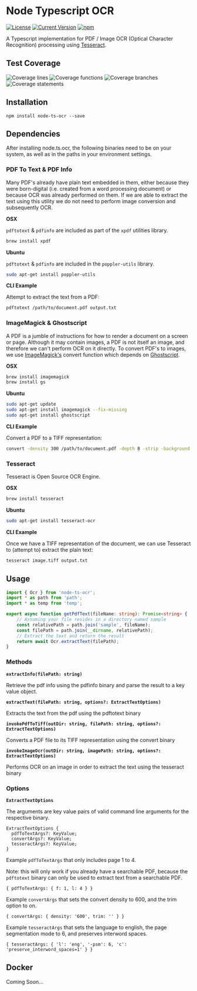 # Node Typescript OCR

[![License][license-image]][license-url]
[![Current Version](https://img.shields.io/npm/v/node-ts-ocr.svg)](https://www.npmjs.com/package/node-ts-ocr)
[![npm](https://img.shields.io/npm/dw/node-ts-ocr.svg)](https://www.npmjs.com/package/node-ts-ocr)

[license-url]: https://opensource.org/licenses/MIT
[license-image]: https://img.shields.io/npm/l/make-coverage-badge.svg

A Typescript implementation for PDF / Image OCR (Optical Character Recognition) processing using [Tesseract](https://github.com/tesseract-ocr/tesseract).

## Test Coverage

![Coverage lines](https://raw.githubusercontent.com/nicolaspearson/node.ts.ocr/master/coverage/badge-lines.svg?sanitize=true)
![Coverage functions](https://raw.githubusercontent.com/nicolaspearson/node.ts.ocr/master/coverage/badge-functions.svg?sanitize=true)
![Coverage branches](https://raw.githubusercontent.com/nicolaspearson/node.ts.ocr/master/coverage/badge-branches.svg?sanitize=true)
![Coverage statements](https://raw.githubusercontent.com/nicolaspearson/node.ts.ocr/master/coverage/badge-statements.svg?sanitize=true)

## Installation

`npm install node-ts-ocr --save`

## Dependencies

After installing node.ts.ocr, the following binaries need to be on your system, as well as in the paths in your environment settings.

### PDF To Text & PDF Info

Many PDF's already have plain text embedded in them, either because they were born-digital (i.e. created from a word processing document) or because OCR was already performed on them. If we are able to extract the text using this utility we do not need to perform image conversion and subsequently OCR.

**OSX**

`pdftotext` & `pdfinfo` are included as part of the `xpdf` utilities library.

```bash
brew install xpdf
```

**Ubuntu**

`pdftotext` & `pdfinfo` are included in the `poppler-utils` library.

```bash
sudo apt-get install poppler-utils
```

**CLI Example**

Attempt to extract the text from a PDF:

```bash
pdftotext /path/to/document.pdf output.txt
```

### ImageMagick & Ghostscript

A PDF is a jumble of instructions for how to render a document on a screen or page. Although it may contain images, a PDF is not itself an image, and therefore we can't perform OCR on it directly. To convert PDF's to images, we use [ImageMagick's](https://www.imagemagick.org/) convert function which depends on [Ghostscript](https://www.ghostscript.com/).

**OSX**

```bash
brew install imagemagick
brew install gs
```

**Ubuntu**

```bash
sudo apt-get update
sudo apt-get install imagemagick --fix-missing
sudo apt-get install ghostscript
```

**CLI Example**

Convert a PDF to a TIFF representation:

```bash
convert -density 300 /path/to/document.pdf -depth 8 -strip -background white -alpha off image.tiff
```

### Tesseract

Tesseract is Open Source OCR Engine.

**OSX**

```bash
brew install tesseract
```

**Ubuntu**

```bash
sudo apt-get install tesseract-ocr
```

**CLI Example**

Once we have a TIFF representation of the document, we can use Tesseract to (attempt to) extract the plain text:

```bash
tesseract image.tiff output.txt
```

## Usage

```typescript
import { Ocr } from 'node-ts-ocr';
import * as path from 'path';
import * as temp from 'temp';

export async function getPdfText(fileName: string): Promise<string> {
	// Assuming your file resides in a directory named sample
	const relativePath = path.join('sample', fileName);
	const filePath = path.join(__dirname, relativePath);
	// Extract the text and return the result
	return await Ocr.extractText(filePath);
}
```

### Methods

**`extractInfo(filePath: string)`**

Retrieve the pdf info using the pdfinfo binary and parse the result to a key value object.

**`extractText(filePath: string, options?: ExtractTextOptions)`**

Extracts the text from the pdf using the pdftotext binary

**`invokePdfToTiff(outDir: string, filePath: string, options?: ExtractTextOptions)`**

Converts a PDF file to its TIFF representation using the convert binary

**`invokeImageOcr(outDir: string, imagePath: string, options?: ExtractTextOptions)`**

Performs OCR on an image in order to extract the text using the tesseract binary

### Options

**`ExtractTextOptions`**

The arguments are key value pairs of valid command line arguments for the respective binary.

```
ExtractTextOptions {
  pdfToTextArgs?: KeyValue;
  convertArgs?: KeyValue;
  tesseractArgs?: KeyValue;
}
```

Example `pdfToTextArgs` that only includes page 1 to 4.

Note: this will only work if you already have a searchable PDF, because the `pdftotext` binary can only be used to extract text from a searchable PDF.

```
{ pdfToTextArgs: { f: 1, l: 4 } }
```

Example `convertArgs` that sets the convert density to 600, and the trim option to on.

```
{ convertArgs: { density: '600', trim: '' } }
```

Example `tesseractArgs` that sets the language to english, the page segmentation mode to 6, and preserves interword spaces.

```
{ tesseractArgs: { 'l': 'eng', '-psm': 6, 'c': 'preserve_interword_spaces=1' } }
```

## Docker

Coming Soon...
